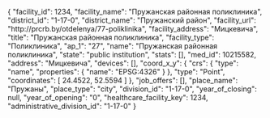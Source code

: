 {
    "facility_id": 1234,
    "facility_name": "Пружанская районная поликлиника",
    "district_id": "1-17-0",
    "district_name": "Пружанский район",
    "facility_url": "http:\/\/prcrb.by\/otdelenya\/77-poliklinika",
    "facility_address": "Мицкевича",
    "title": "Пружанская районная поликлиника",
    "facility_type": "Поликлиника",
    "ap_1": "27",
    "name": "Пружанская районная поликлиника",
    "state": "public institution",
    "stats": [],
    "med_id": 10215582,
    "address": "Мицкевича",
    "devices": [],
    "coord_x_y": {
        "crs": {
            "type": "name",
            "properties": {
                "name": "EPSG:4326"
            }
        },
        "type": "Point",
        "coordinates": [
            24.4522,
            52.5594
        ]
    },
    "job_offers": [],
    "place_name": "Пружаны",
    "place_type": "city",
    "division_id": "1-17-0",
    "year_of_closing": null,
    "year_of_opening": "0",
    "healthcare_facility_key": 1234,
    "administrative_division_id": "1-17-0"
}